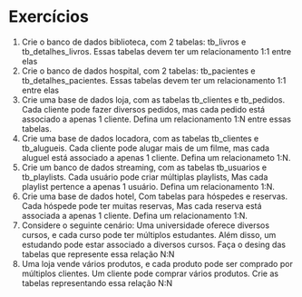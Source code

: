 # Exercícios

1. Crie o banco de dados biblioteca, com 2 tabelas: tb_livros e tb_detalhes_livros. Essas tabelas devem ter um relacionamento 1:1 entre elas
2. Crie o banco de dados hospital, com 2 tabelas: tb_pacientes e tb_detalhes_pacientes. Essas tabelas devem ter um relacionamento 1:1 entre elas
3.  Crie uma base de dados loja, com as tabelas tb_clientes e tb_pedidos. Cada cliente pode fazer diversos pedidos, mas cada pedido está associado a apenas 1 cliente. Defina um relacionamento 1:N entre essas tabelas.
4.  Crie uma base de dados locadora, com as tabelas tb_clientes e tb_alugueis. Cada cliente pode alugar mais de um filme, mas cada aluguel está associado a apenas 1 cliente. Defina um relacionameto 1:N.
5.  Crie um banco de dados streaming, com as tabelas tb_usuarios e tb_playlists. Cada usuário pode criar múltiplas playlists, Mas cada playlist pertence a apenas 1 usuário. Defina um relacionamento 1:N.
6.  Crie uma base de dados hotel, Com tabelas para hóspedes e reservas. Cada hóspede pode ter muitas reservas, Mas cada reserva está associada a apenas 1 cliente. Defina um relacionamento 1:N.
7. Considere o seguinte cenário: Uma universidade oferece diversos cursos, e cada curso pode ter múltiplos estudantes. Além disso, um estudando pode estar associado a diversos cursos. Faça o desing das tabelas que represente essa relação N:N
8. Uma loja vende vários produtos, e cada produto pode ser comprado por múltiplos clientes. Um cliente pode comprar vários produtos. Crie as tabelas representando essa relação N:N
